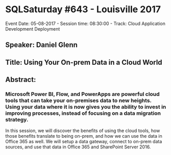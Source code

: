 # SQLSaturday #643 - Louisville 2017
Event Date: 05-08-2017 - Session time: 08:30:00 - Track: Cloud Application Development  Deployment
## Speaker: Daniel Glenn
## Title: Using Your On-prem Data in a Cloud World
## Abstract:
### Microsoft Power BI, Flow, and PowerApps are powerful cloud tools that can take your on-premises data to new heights. Using your data where it is now gives you the ability to invest in improving processes, instead of focusing on a data migration strategy.

In this session, we will discover the benefits of using the cloud tools, how those benefits translate to being on-prem, and how we can use the data in Office 365 as well. We will setup a data gateway, connect to on-prem data sources, and use that data in Office 365 and SharePoint Server 2016.
